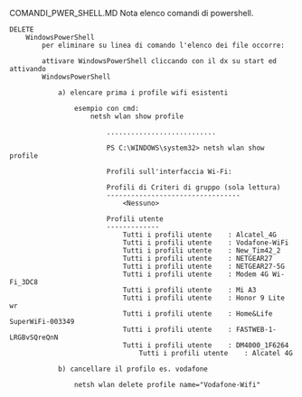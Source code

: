 COMANDI_PWER_SHELL.MD
	Nota
		elenco comandi di powershell.



	DELETE
		WindowsPowerShell
			per eliminare su linea di comando l'elenco dei file occorre:
			
			attivare WindowsPowerShell cliccando con il dx su start ed attivando
			WindowsPowerShell
				
				a) elencare prima i profile wifi esistenti
					
					esempio con cmd:
						netsh wlan show profile
						
							...........................	
							
							PS C:\WINDOWS\system32> netsh wlan show profile
							
							Profili sull'interfaccia Wi-Fi:
							
							Profili di Criteri di gruppo (sola lettura)
							---------------------------------
							    <Nessuno>
							
							Profili utente
							-------------
							    Tutti i profili utente    : Alcatel_4G
							    Tutti i profili utente    : Vodafone-WiFi
							    Tutti i profili utente    : New_Tim42_2
							    Tutti i profili utente    : NETGEAR27
							    Tutti i profili utente    : NETGEAR27-5G
							    Tutti i profili utente    : Modem 4G Wi-Fi_3DC8
							    Tutti i profili utente    : Mi A3
							    Tutti i profili utente    : Honor 9 Lite wr
							    Tutti i profili utente    : Home&Life SuperWiFi-003349
							    Tutti i profili utente    : FASTWEB-1-LRGBvSQreQnN
							    Tutti i profili utente    : DM4000_1F6264
	    							Tutti i profili utente    : Alcatel 4G
						
				b) cancellare il profilo es. vodafone		
				
					netsh wlan delete profile name="Vodafone-Wifi"
					
